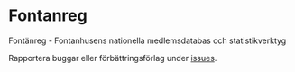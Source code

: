 # Fontanreg
Fontänreg - Fontanhusens nationella medlemsdatabas och statistikverktyg

Rapportera buggar eller förbättringsförlag under [issues](https://github.com/Sveriges-Fontanhus-Riksforbund/Fontanreg/issues).  

